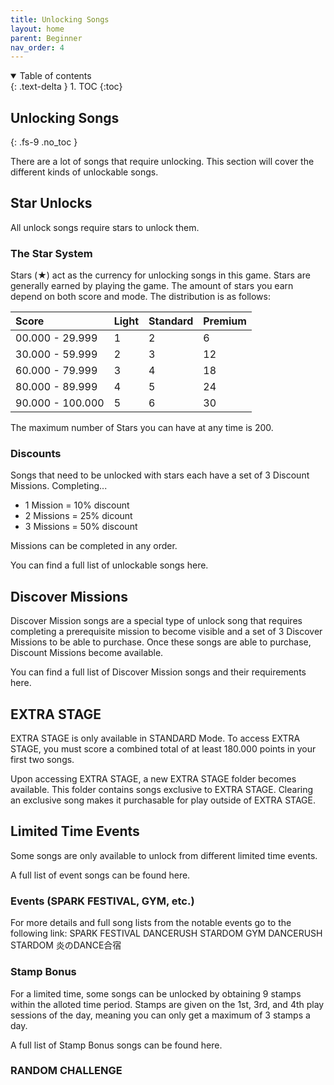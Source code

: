 ```yaml
---
title: Unlocking Songs
layout: home
parent: Beginner
nav_order: 4
---
```

<details open markdown="block">
  <summary>
    Table of contents
  </summary>
  {: .text-delta }
1. TOC
{:toc}
</details>

## Unlocking Songs
{: .fs-9 .no_toc }

There are a lot of songs that require unlocking. This section will cover the different kinds of unlockable songs.

## Star Unlocks
All unlock songs require stars to unlock them.

### The Star System
Stars (★) act as the currency for unlocking songs in this game. Stars are generally earned by playing the game. The amount of stars you earn depend on both score and mode. The distribution is as follows:

<div class="code-example" markdown="1">

| Score            | Light        | Standard     | Premium      |
|:-----------------|:-------------|:-------------|:-------------|
| 00.000 - 29.999  | 1            | 2            | 6            |
| 30.000 - 59.999  | 2            | 3            | 12           |
| 60.000 - 79.999  | 3            | 4            | 18           |
| 80.000 - 89.999  | 4            | 5            | 24           |
| 90.000 - 100.000 | 5            | 6            | 30           |

</div>

The maximum number of Stars you can have at any time is 200.

### Discounts
Songs that need to be unlocked with stars each have a set of 3 Discount Missions. Completing...
- 1 Mission = 10% discount
- 2 Missions = 25% dicount
- 3 Missions = 50% discount

Missions can be completed in any order.

You can find a full list of unlockable songs here.

## Discover Missions
Discover Mission songs are a special type of unlock song that requires completing a prerequisite mission to become visible and a set of 3 Discover Missions to be able to purchase. Once these songs are able to purchase, Discount Missions become available.

You can find a full list of Discover Mission songs and their requirements here.

## EXTRA STAGE
EXTRA STAGE is only available in STANDARD Mode. To access EXTRA STAGE, you must score a combined total of at least 180.000 points in your first two songs.

Upon accessing EXTRA STAGE, a new EXTRA STAGE folder becomes available. This folder contains songs exclusive to EXTRA STAGE. Clearing an exclusive song makes it purchasable for play outside of EXTRA STAGE. 

## Limited Time Events
Some songs are only available to unlock from different limited time events.

A full list of event songs can be found here.

### Events (SPARK FESTIVAL, GYM, etc.)

For more details and full song lists from the notable events go to the following link:
SPARK FESTIVAL
DANCERUSH STARDOM GYM
DANCERUSH STARDOM 炎のDANCE合宿

### Stamp Bonus 
For a limited time, some songs can be unlocked by obtaining 9 stamps within the alloted time period. Stamps are given on the 1st, 3rd, and 4th play sessions of the day, meaning you can only get a maximum of 3 stamps a day.

A full list of Stamp Bonus songs can be found here.

### RANDOM CHALLENGE

